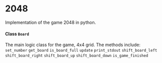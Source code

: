 # 2048

Implementation of the game 2048 in python.

#### Class `Board` 
The main logic class for the game, 4x4 grid.  The methods include:
 `set_number`
 `get_board`
 `is_board_full`
 `update`
 `print_stdout`
 `shift_board_left`
 `shift_board_right`
 `shift_board_up`
 `shift_board_down`
 `is_game_finished`